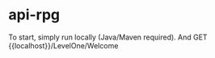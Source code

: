 # api-rpg

To start, simply run locally (Java/Maven required). And GET {{localhost}}/LevelOne/Welcome
